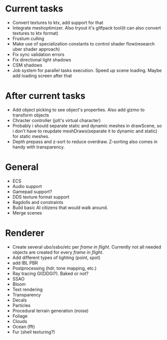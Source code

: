 # Current tasks
* Convert textures to ktx, add support for that
* Integrate meshoptimizer. Also tryout it's gltfpack tool(it can also convert textures to ktx format)
* Frustum culling
* Make use of specialization constants to control shader flow(research uber shader approach)
* Fix sync validation errors
* Fix directional light shadows
* CSM shadows
* Job system for parallel tasks execution. Speed up scene loading. Maybe add loading screen after that

# After current tasks
* Add object picking to see object's properties. Also add gizmo to transform objects
* Chracter controller (jolt's virtual character)
* Probably i should separate static and dynamic meshes in drawScene, so i don't have to reupdate meshDraws(separate it to dynamic and static) for static meshes.
* Depth prepass and z-sort to reduce overdraw. Z-sorting also comes in handy with transparency.

# General
* ECS
* Audio support
* Gamepad support?
* DDS texture format support
* Ragdolls and constraints
* Build basic AI citizens that would walk around.
* Merge scenes

# Renderer
* Create several ubo/ssbo/etc per *frame in flight*. Currently not all needed objects are created for every *frame in flight*.
* Add different types of lighting (point, spot)
* add IBL PBR
* Postprocessing (hdr, tone mapping, etc.)
* Ray tracing GI(DDGI?). Baked or not?
* SSAO
* Bloom
* Text rendering
* Transparency
* Decals
* Particles
* Procedural terrain generation (noise)
* Foliage
* Clouds
* Ocean (fft)
* Fur (shell texturing?)
